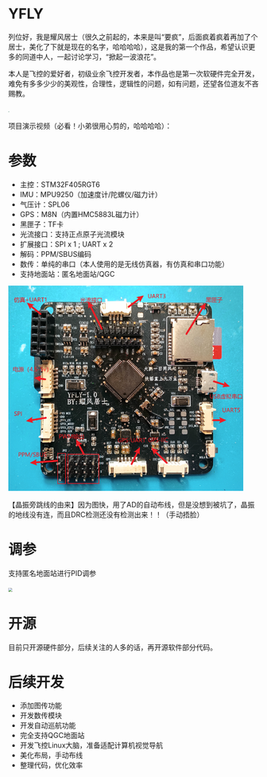 # YFLY

​	列位好，我是耀风居士（很久之前起的，本来是叫“要疯”，后面疯着疯着再加了个居士，美化了下就是现在的名字，哈哈哈哈），这是我的第一个作品，希望认识更多的同道中人，一起讨论学习，“掀起一波浪花”。

​	本人是飞控的爱好者，初级业余飞控开发者，本作品也是第一次软硬件完全开发，难免有多多少少的美观性，合理性，逻辑性的问题，如有问题，还望各位道友不吝赐教。

​	<img src="D:\share\yfly\5.github_src\picture\整机2.jpg" style="zoom:15%;" />

项目演示视频（必看！小弟很用心剪的，哈哈哈哈）：



# 参数

- 主控：STM32F405RGT6
- IMU：MPU9250（加速度计/陀螺仪/磁力计）
- 气压计：SPL06
- GPS：M8N（内置HMC5883L磁力计）
- 黑匣子：TF卡
- 光流接口：支持正点原子光流模块
- 扩展接口：SPI x 1 ; UART x 2
- 解码：PPM/SBUS编码
- 数传：单纯的串口（本人使用的是无线仿真器，有仿真和串口功能）
- 支持地面站：匿名地面站/QGC

<img src=".\picture\板子.png" style="zoom:60%;" />

【晶振旁跳线的由来】因为图快，用了AD的自动布线，但是没想到被坑了，晶振的地线没有连，而且DRC检测还没有检测出来！！（手动捂脸）

# 调参

支持匿名地面站进行PID调参

<img src="D:\share\yfly\5.github_src\picture\PID.png" style="zoom:50%;" />

# 开源

目前只开源硬件部分，后续关注的人多的话，再开源软件部分代码。

# 后续开发

- 添加图传功能
- 开发数传模块
- 开发自动巡航功能
- 完全支持QGC地面站
- 开发飞控Linux大脑，准备适配计算机视觉导航
- 美化布局，手动布线
- 整理代码，优化效率
